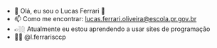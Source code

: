 - 👋 Olá, eu sou o Lucas Ferrari 🤡
- 📫 Como me encontrar: lucas.ferrari.oliveira@escola.pr.gov.br
- 👉🏼 Atualmente eu estou aprendendo a usar sites de programação
- 🤳🏼 @l.ferrarisccp
